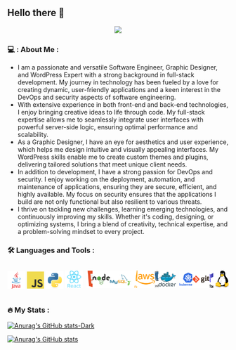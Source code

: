 ## Hello there 👋
<div id="header" align="center">
  <img src="https://i.giphy.com/media/v1.Y2lkPTc5MGI3NjExa3N1ajA0cXI4bmJkZHc5aW5iYWQyMmJncHV4OHR4dTZldzNoajdnYiZlcD12MV9pbnRlcm5hbF9naWZfYnlfaWQmY3Q9cw/Q8xuJjjxQHHJdHn7gJ/giphy.gif" width="100"/>
</div>

### 💻 : About Me :
- I am a passionate and versatile Software Engineer, Graphic Designer, and WordPress Expert with a strong background in full-stack development. My journey in technology has been fueled by a love for creating dynamic, user-friendly applications and a keen interest in the DevOps and security aspects of software engineering. 
- With extensive experience in both front-end and back-end technologies, I enjoy bringing creative ideas to life through code. My full-stack expertise allows me to seamlessly integrate user interfaces with powerful server-side logic, ensuring optimal performance and scalability. 
- As a Graphic Designer, I have an eye for aesthetics and user experience, which helps me design intuitive and visually appealing interfaces. My WordPress skills enable me to create custom themes and plugins, delivering tailored solutions that meet unique client needs.
- In addition to development, I have a strong passion for DevOps and security. I enjoy working on the deployment, automation, and maintenance of applications, ensuring they are secure, efficient, and highly available. My focus on security ensures that the applications I build are not only functional but also resilient to various threats.
- I thrive on tackling new challenges, learning emerging technologies, and continuously improving my skills. Whether it's coding, designing, or optimizing systems, I bring a blend of creativity, technical expertise, and a problem-solving mindset to every project.

### :hammer_and_wrench: Languages and Tools :
<div style="display: flex; flex-wrap: nowrap; overflow-x: auto; white-space: nowrap; align-items: center;">
  <!-- Programming Languages -->
  <img src="https://github.com/devicons/devicon/blob/master/icons/java/java-original-wordmark.svg" title="Java" alt="Java" width="40" height="40"/>&nbsp;
  <img src="https://github.com/devicons/devicon/blob/master/icons/javascript/javascript-original.svg" title="JavaScript" alt="JavaScript" width="40" height="40"/>&nbsp;
  <img src="https://github.com/devicons/devicon/blob/master/icons/python/python-original.svg" title="Python" alt="Python" width="40" height="40"/>&nbsp;

  <!-- Front-End Development -->
  <img src="https://github.com/devicons/devicon/blob/master/icons/react/react-original-wordmark.svg" title="React" alt="React" width="40" height="40"/>&nbsp;
  <img src="https://github.com/devicons/devicon/blob/master/icons/html5/html5-original.svg" title="HTML5" alt="HTML" width="40" height="40"/>&nbsp;
  <img src="https://github.com/devicons/devicon/blob/master/icons/css3/css3-plain-wordmark.svg" title="CSS3" alt="CSS" width="40" height="40"/>&nbsp;

  <!-- Back-End Development -->
  <img src="https://github.com/devicons/devicon/blob/master/icons/nodejs/nodejs-original-wordmark.svg" title="NodeJS" alt="NodeJS" width="40" height="40"/>&nbsp;
  <img src="https://github.com/devicons/devicon/blob/master/icons/spring/spring-original-wordmark.svg" title="Spring" alt="Spring" width="40" height="40"/>&nbsp;

  <!-- Databases -->
  <img src="https://github.com/devicons/devicon/blob/master/icons/mysql/mysql-original-wordmark.svg" title="MySQL" alt="MySQL" width="40" height="40"/>&nbsp;
  <img src="https://github.com/devicons/devicon/blob/master/icons/firebase/firebase-plain-wordmark.svg" title="Firebase" alt="Firebase" width="40" height="40"/>&nbsp;
  <img src="https://github.com/devicons/devicon/blob/master/icons/postgresql/postgresql-original-wordmark.svg" title="PostgreSQL" alt="PostgreSQL" width="40" height="40"/>&nbsp;

  <!-- DevOps & Cloud Services -->
  <img src="https://github.com/devicons/devicon/blob/master/icons/amazonwebservices/amazonwebservices-plain-wordmark.svg" title="AWS" alt="AWS" width="40" height="40"/>&nbsp;
  <img src="https://github.com/devicons/devicon/blob/master/icons/docker/docker-original-wordmark.svg" title="Docker" alt="Docker" width="40" height="40"/>&nbsp;
  <img src="https://github.com/devicons/devicon/blob/master/icons/kubernetes/kubernetes-plain-wordmark.svg" title="Kubernetes" alt="Kubernetes" width="40" height="40"/>&nbsp;
  <img src="https://github.com/devicons/devicon/blob/master/icons/terraform/terraform-original-wordmark.svg" title="Terraform" alt="Terraform" width="40" height="40"/>&nbsp;
  <img src="https://github.com/devicons/devicon/blob/master/icons/ansible/ansible-original-wordmark.svg" title="Ansible" alt="Ansible" width="40" height="40"/>&nbsp;
  <img src="https://github.com/devicons/devicon/blob/master/icons/azure/azure-original-wordmark.svg" title="Azure" alt="Azure" width="40" height="40"/>&nbsp;

  <!-- Tools & Platforms -->
  <img src="https://github.com/devicons/devicon/blob/master/icons/git/git-original-wordmark.svg" title="Git" alt="Git" width="40" height="40"/>&nbsp;
  <img src="https://github.com/devicons/devicon/blob/master/icons/linux/linux-original.svg" title="Linux" alt="Linux" width="40" height="40"/>&nbsp;
  <img src="https://github.com/devicons/devicon/blob/master/icons/vscode/vscode-original-wordmark.svg" title="VSCode" alt="VSCode" width="40" height="40"/>&nbsp;
  <img src="https://github.com/devicons/devicon/blob/master/icons/jira/jira-original-wordmark.svg" title="Jira" alt="Jira" width="40" height="40"/>&nbsp;
</div>

### :fire: My Stats :
[![Anurag's GitHub stats-Dark](https://github-readme-stats.vercel.app/api?username=forkimenjeckayang&show_icons=true&theme=dark#gh-dark-mode-only)](https://github.com/anuraghazra/github-readme-stats#gh-dark-mode-only)

[![Anurag's GitHub stats](https://github-readme-stats.vercel.app/api?username=forkimenjeckayang)](https://github.com/anuraghazra/github-readme-stats)
<!--
**forkimenjeckayang/forkimenjeckayang** is a ✨ _special_ ✨ repository because its `README.md` (this file) appears on your GitHub profile.

Here are some ideas to get you started:

- 🔭 I’m currently working on ...
- 🌱 I’m currently learning ...
- 👯 I’m looking to collaborate on ...
- 🤔 I’m looking for help with ...
- 💬 Ask me about ...
- 📫 How to reach me: ...
- 😄 Pronouns: ...
- ⚡ Fun fact: ...
-->
